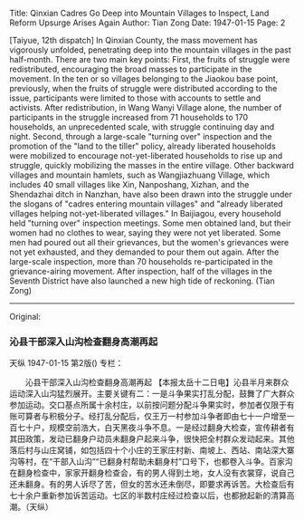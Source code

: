 Title: Qinxian Cadres Go Deep into Mountain Villages to Inspect, Land Reform Upsurge Arises Again
Author: Tian Zong
Date: 1947-01-15
Page: 2

[Taiyue, 12th dispatch] In Qinxian County, the mass movement has vigorously unfolded, penetrating deep into the mountain villages in the past half-month. There are two main key points: First, the fruits of struggle were redistributed, encouraging the broad masses to participate in the movement. In the ten or so villages belonging to the Jiaokou base point, previously, when the fruits of struggle were distributed according to the issue, participants were limited to those with accounts to settle and activists. After redistribution, in Wang Wanyi Village alone, the number of participants in the struggle increased from 71 households to 170 households, an unprecedented scale, with struggle continuing day and night. Second, through a large-scale "turning over" inspection and the promotion of the "land to the tiller" policy, already liberated households were mobilized to encourage not-yet-liberated households to rise up and struggle, quickly mobilizing the masses in the entire village. Other backward villages and mountain hamlets, such as Wangjiazhuang Village, which includes 40 small villages like Xin, Nanposhang, Xizhan, and the Shendazhai ditch in Nanzhan, have also been drawn into the struggle under the slogans of "cadres entering mountain villages" and "already liberated villages helping not-yet-liberated villages." In Baijiagou, every household held "turning over" inspection meetings. Some men obtained land, but their women had no clothes to wear, saying they were not yet liberated. Some men had poured out all their grievances, but the women's grievances were not yet exhausted, and they demanded to pour them out again. After the large-scale inspection, more than 70 households re-participated in the grievance-airing movement. After inspection, half of the villages in the Seventh District have also launched a new high tide of reckoning. (Tian Zong)



<hr /> 

Original: 


### 沁县干部深入山沟检查翻身高潮再起
天纵
1947-01-15
第2版()
专栏：

　　沁县干部深入山沟检查翻身高潮再起
    【本报太岳十二日电】沁县半月来群众运动深入山沟猛烈展开。主要关键有二：一是斗争果实打乱分配，鼓舞了广大群众参加运动。交口基点所属十余村庄，以前按问题分配斗争果实时，参加者仅限于有账可算者与积极分子。经打乱分配后，仅王万一村参加斗争者即由七十一户增至一百七十户，规模空前浩大，白天黑夜斗争不息。一是经过翻身大检查，宣传耕者有其田政策，发动已翻身户动员未翻身户起来斗争，很快把全村群众发动起来。其他落后村与山庄窝铺，如包括四十个小庄的王家庄村新、南坡上、西站、南站深大寨沟等村，在“干部入山沟”“已翻身村帮助未翻身村”口号下，也都卷入斗争。百家沟在翻身检查中，家家开翻身检查会，有的男人得到土地，女人没有衣裳穿，说自己还未翻身。有的男人诉尽了苦，但女的苦水还未倒尽，即要求再诉苦。大检查后有七十余户重新参加诉苦运动。七区的半数村庄经过检查以后，也都掀起新的清算高潮。（天纵）
